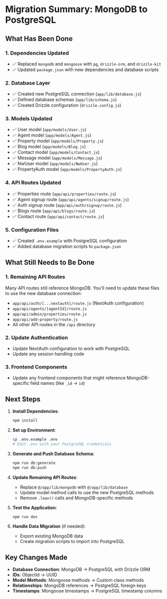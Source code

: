 # Migration Summary: MongoDB to PostgreSQL

## What Has Been Done

### 1. Dependencies Updated
- ✅ Replaced `mongodb` and `mongoose` with `pg`, `drizzle-orm`, and `drizzle-kit`
- ✅ Updated `package.json` with new dependencies and database scripts

### 2. Database Layer
- ✅ Created new PostgreSQL connection (`app/lib/database.js`)
- ✅ Defined database schemas (`app/lib/schema.js`)
- ✅ Created Drizzle configuration (`drizzle.config.js`)

### 3. Models Updated
- ✅ User model (`app/models/User.js`)
- ✅ Agent model (`app/models/Agent.js`)
- ✅ Property model (`app/models/Property.js`)
- ✅ Blog model (`app/models/Blog.js`)
- ✅ Contact model (`app/models/Contact.js`)
- ✅ Message model (`app/models/Message.js`)
- ✅ NwUser model (`app/models/NwUser.js`)
- ✅ PropertyAuth model (`app/models/PropertyAuth.js`)

### 4. API Routes Updated
- ✅ Properties route (`app/api/properties/route.js`)
- ✅ Agent signup route (`app/api/agents/signup/route.js`)
- ✅ Auth signup route (`app/api/auth/signup/route.js`)
- ✅ Blogs route (`app/api/blogs/route.js`)
- ✅ Contact route (`app/api/contact/route.js`)

### 5. Configuration Files
- ✅ Created `.env.example` with PostgreSQL configuration
- ✅ Added database migration scripts to `package.json`

## What Still Needs to Be Done

### 1. Remaining API Routes
Many API routes still reference MongoDB. You'll need to update these files to use the new database connection:

- `app/api/auth/[...nextauth]/route.js` (NextAuth configuration)
- `app/api/agents/[agentId]/route.js`
- `app/api/admin/properties/route.js`
- `app/api/add-property/route.js`
- All other API routes in the `/api` directory

### 2. Update Authentication
- Update NextAuth configuration to work with PostgreSQL
- Update any session handling code

### 3. Frontend Components
- Update any frontend components that might reference MongoDB-specific field names (like `_id` → `id`)

## Next Steps

1. **Install Dependencies**:
   ```bash
   npm install
   ```

2. **Set up Environment**:
   ```bash
   cp .env.example .env
   # Edit .env with your PostgreSQL credentials
   ```

3. **Generate and Push Database Schema**:
   ```bash
   npm run db:generate
   npm run db:push
   ```

4. **Update Remaining API Routes**:
   - Replace `@/app/lib/mongodb` with `@/app/lib/database`
   - Update model method calls to use the new PostgreSQL methods
   - Remove `.lean()` calls and MongoDB-specific methods

5. **Test the Application**:
   ```bash
   npm run dev
   ```

6. **Handle Data Migration** (if needed):
   - Export existing MongoDB data
   - Create migration scripts to import into PostgreSQL

## Key Changes Made

- **Database Connection**: MongoDB → PostgreSQL with Drizzle ORM
- **IDs**: ObjectId → UUID
- **Model Methods**: Mongoose methods → Custom class methods
- **Relationships**: MongoDB references → PostgreSQL foreign keys
- **Timestamps**: Mongoose timestamps → PostgreSQL timestamp columns
